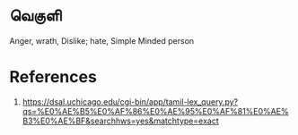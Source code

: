 # வெகுளி
Anger, wrath, Dislike; hate, Simple Minded person


# References
1. https://dsal.uchicago.edu/cgi-bin/app/tamil-lex_query.py?qs=%E0%AE%B5%E0%AF%86%E0%AE%95%E0%AF%81%E0%AE%B3%E0%AE%BF&searchhws=yes&matchtype=exact
